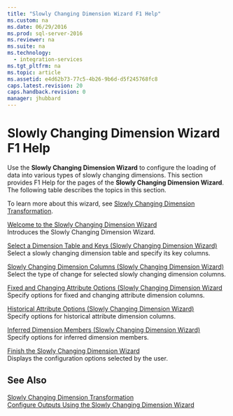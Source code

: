 ```yaml
---
title: "Slowly Changing Dimension Wizard F1 Help"
ms.custom: na
ms.date: 06/29/2016
ms.prod: sql-server-2016
ms.reviewer: na
ms.suite: na
ms.technology: 
  - integration-services
ms.tgt_pltfrm: na
ms.topic: article
ms.assetid: e4d62b73-77c5-4b26-9b6d-d5f245768fc8
caps.latest.revision: 20
caps.handback.revision: 0
manager: jhubbard
---
```

# Slowly Changing Dimension Wizard F1 Help
Use the **Slowly Changing Dimension Wizard** to configure the loading of data into various types of slowly changing dimensions. This section provides F1 Help for the pages of the **Slowly Changing Dimension Wizard**. The following table describes the topics in this section.  
  
 To learn more about this wizard, see [Slowly Changing Dimension Transformation](../../Topics/TopicNameNotContainA/Slowly-Changing-Dimension-Transformation.md).  
  
 [Welcome to the Slowly Changing Dimension Wizard](../../Topics/TopicNameNotContainA/Welcome-to-the-Slowly-Changing-Dimension-Wizard.md)  
 Introduces the Slowly Changing Dimension Wizard.  
  
 [Select a Dimension Table and Keys (Slowly Changing Dimension Wizard)](../../Topics/TopicNameContainA/Select-a-Dimension-Table-and-Keys--Slowly-Changing-Dimension-Wizard-.md)  
 Select a slowly changing dimension table and specify its key columns.  
  
 [Slowly Changing Dimension Columns (Slowly Changing Dimension Wizard)](../../Topics/TopicNameNotContainA/Slowly-Changing-Dimension-Columns--Slowly-Changing-Dimension-Wizard-.md)  
 Select the type of change for selected slowly changing dimension columns.  
  
 [Fixed and Changing Attribute Options (Slowly Changing Dimension Wizard](../Topic/Fixed%20and%20Changing%20Attribute%20Options%20\(Slowly%20Changing%20Dimension%20Wizard.md)  
 Specify options for fixed and changing attribute dimension columns.  
  
 [Historical Attribute Options (Slowly Changing Dimension Wizard)](../Topic/Historical%20Attribute%20Options%20\(Slowly%20Changing%20Dimension%20Wizard\).md)  
 Specify options for historical attribute dimension columns.  
  
 [Inferred Dimension Members (Slowly Changing Dimension Wizard)](../Topic/Inferred%20Dimension%20Members%20\(Slowly%20Changing%20Dimension%20Wizard\).md)  
 Specify options for inferred dimension members.  
  
 [Finish the Slowly Changing Dimension Wizard](../Topic/Finish%20the%20Slowly%20Changing%20Dimension%20Wizard.md)  
 Displays the configuration options selected by the user.  
  
## See Also  
 [Slowly Changing Dimension Transformation](../Topic/Slowly%20Changing%20Dimension%20Transformation.md)   
 [Configure Outputs Using the Slowly Changing Dimension Wizard](../Topic/Configure%20Outputs%20Using%20the%20Slowly%20Changing%20Dimension%20Wizard.md)
